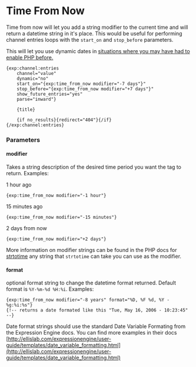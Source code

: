 Time From Now
===

Time from now will let you add a string modifier to the current time and will return a datetime string in it's place. This would be useful for performing channel entries loops with the `start_on` and `stop_before` parameters.

This will let you use dynamic dates in [situations where you may have had to enable PHP before.](http://ellislab.com/expressionengine/user-guide/add-ons/channel/channel_entries.html#start-on)


	{exp:channel:entries
		channel="value"
		dynamic="no"
		start_on="{exp:time_from_now modifier="-7 days"}"
		stop_before="{exp:time_from_now modifier="+7 days"}"
		show_future_entries="yes"
		parse="inward"}
		
		{title}
		
		{if no_results}{redirect="404"}{/if}
	{/exp:channel:entries}

### Parameters
#### modifier
Takes a string description of the desired time period you want the tag to return. Examples:

1 hour ago

	{exp:time_from_now modifier="-1 hour"}

15 minutes ago

	{exp:time_from_now modifier="-15 minutes"}

2 days from now

	{exp:time_from_now modifier="+2 days"}

More information on modifier strings can be found in the PHP docs for [strtotime](http://us2.php.net/strtotime) any string that `strtotime` can take you can use as the modifier.

#### format
optional format string to change the datetime format returned. Default format is `%Y-%m-%d %H:%i`. Examples:

	{exp:time_from_now modifier="-8 years" format="%D, %F %d, %Y - %g:%i:%s"} 
	{!-- returns a date formated like this "Tue, May 16, 2006 - 10:23:45" --}

Date format strings should use the standard Date Variable Formating from the Expression Engine docs. You can find more examples in their docs [http://ellislab.com/expressionengine/user-guide/templates/date_variable_formatting.html](http://ellislab.com/expressionengine/user-guide/templates/date_variable_formatting.html)
